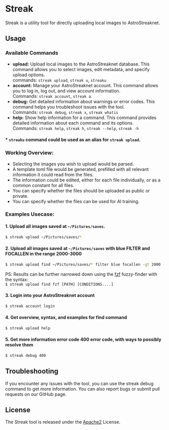 # Streak

Streak is a utility tool for directly uploading local images to AstroStreaknet.

## Usage

### Available Commands

- **upload:** Upload local images to the AstroStreaknet database. This command allows you to select images, edit metadata, and specify upload options.
  <br>commands: `streak upload`, `streak u`, `streaku`
- **account:** Manage your AstroStreaknet account. This command allows you to log in, log out, and view account information.
  <br>Commands: `streak account`, `streak a`
- **debug:** Get detailed information about warnings or error codes. This command helps you troubleshoot issues with the tool.
  <br>Commands: `streak debug`, `streak x`, `streak whatis`
- **help:** Show help information for a command. This command provides detailed information about each command and its options.
  <br>Commands: `streak help`, `streak h`, `streak --help`, `streak -h`

#### \* `streaku` command could be used as an alias for `streak upload`.


### Working Overview:

- Selecting the images you wish to upload would be parsed.
- A template toml file would be generated, prefilled with all relevant information it could read from the files.
- The information could be edited, either for each file individually, or as a common constant for all files.
- You can specify whether the files should be uploaded as public or private.
- You can specify whether the files can be used for AI training.

### Examples Usecase:

#### 1. Upload all images saved at `~/Pictures/saves`.
```sh
$ streak upload ~/Pictures/saves/*
```

#### 2. Upload all images saved at `~/Pictures/saves` with blue FILTER and FOCALLEN in the range 2000-3000
```sh
$ streak upload find ~/Pictures/saves/* filter blue focallen -gt 2000 -lt 3000
```
PS: Results can be further narrowed down using the [fzf](https://github.com/junegunn/fzf) 
fuzzy-finder with the syntax:<br> `$ streak upload find fzf [PATH] [CONDITIONS....]`

#### 3. Login into your AstroStreaknet account
```sh
$ streak account login
```

#### 4. Get overview, syntax, and examples for find command
```sh
$ streak upload help
```

#### 5. Get more information error code 400 error code, with ways to possibly resolve them
```sh
$ streak debug 400
```


## Troubleshooting
If you encounter any issues with the tool, you can use the streak debug command to get more information. You can also report bugs or submit pull requests on our GitHub page.


## License
The Streak tool is released under the [Apache2](./LICENSE) License.

